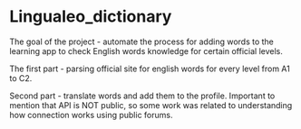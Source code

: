 # Lingualeo_dictionary
The goal of the project - automate the process for adding words to the learning app to check English words knowledge for certain official levels.

The first part - parsing official site for english words for every level from A1 to C2.

Second part - translate words and add them to the profile. Important to mention that API is NOT public, so some work was related to understanding how connection works using public forums.
